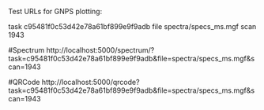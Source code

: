 Test URLs for GNPS plotting:

task c95481f0c53d42e78a61bf899e9f9adb
file spectra/specs_ms.mgf
scan 1943

#Spectrum
http://localhost:5000/spectrum/?task=c95481f0c53d42e78a61bf899e9f9adb&file=spectra/specs_ms.mgf&scan=1943

#QRCode
http://localhost:5000/qrcode?task=c95481f0c53d42e78a61bf899e9f9adb&file=spectra/specs_ms.mgf&scan=1943